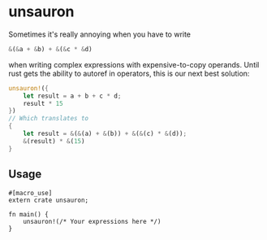 # unsauron

Sometimes it's really annoying when you have to write

```rust
&(&a + &b) + &(&c * &d)
```

when writing complex expressions with expensive-to-copy operands. Until rust
gets the ability to autoref in operators, this is our next best solution:

```rust
unsauron!({
    let result = a + b + c * d;
    result * 15
})
// Which translates to
{
    let result = &(&(a) + &(b)) + &(&(c) * &(d));
    &(result) * &(15)
}
```

## Usage


```
#[macro_use]
extern crate unsauron;

fn main() {
    unsauron!(/* Your expressions here */)
}
```

